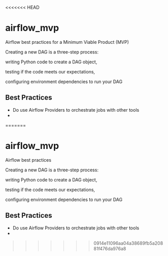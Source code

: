 <<<<<<< HEAD
# airflow_mvp
Airflow best practices for a Minimum Viable Product (MVP)

Creating a new DAG is a three-step process:

writing Python code to create a DAG object,

testing if the code meets our expectations,

configuring environment dependencies to run your DAG
## Best Practices
- Do use Airflow Providers to orchestrate jobs with other tools
-
=======
# airflow_mvp
Airflow best practices

Creating a new DAG is a three-step process:

writing Python code to create a DAG object,

testing if the code meets our expectations,

configuring environment dependencies to run your DAG

## Best Practices
- Do use Airflow Providers to orchestrate jobs with other tools
-
>>>>>>> 0914e11096aa04a38689fb5a20881f476da976a8
